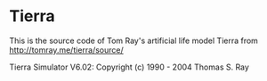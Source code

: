 # Tierra
This is the source code of Tom Ray's artificial life model Tierra from http://tomray.me/tierra/source/

Tierra Simulator V6.02: Copyright (c) 1990 - 2004 Thomas S. Ray
